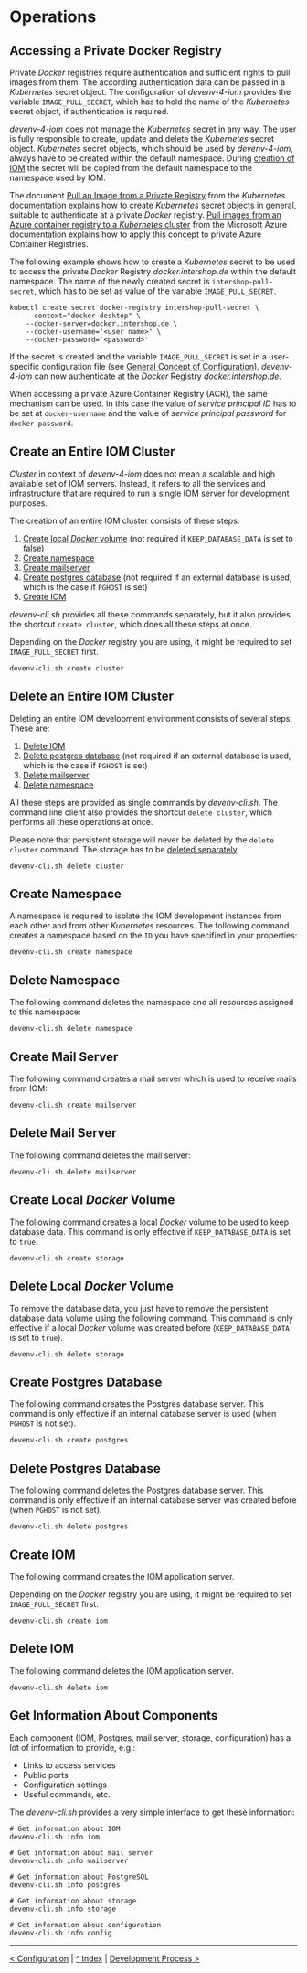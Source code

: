 # Operations
## <a name="private_docker_registry">Accessing a Private Docker Registry</a>

Private _Docker_ registries require authentication and sufficient rights to pull images from them. The according authentication data can be passed in a _Kubernetes_ secret object. The configuration of _devenv-4-iom_ provides the variable `IMAGE_PULL_SECRET`, which has to hold the name of the _Kubernetes_ secret object, if authentication is required.

_devenv-4-iom_ does not manage the _Kubernetes_ secret in any way. The user is fully responsible to create, update and delete the _Kubernetes_ secret object. _Kubernetes_ secret objects, which should be used by _devenv-4-iom_, always have to be created within the default namespace. During [creation of IOM](#create_iom) the secret will be copied from the default namespace to the namespace used by IOM.

The document [Pull an Image from a Private Registry](https://kubernetes.io/docs/tasks/configure-pod-container/pull-image-private-registry/) from the _Kubernetes_ documentation explains how to create _Kubernetes_ secret objects in general, suitable to authenticate at a private _Docker_ registry. [Pull images from an Azure container registry to a _Kubernetes_ cluster](https://docs.microsoft.com/en-us/azure/container-registry/container-registry-auth-kubernetes) from the Microsoft Azure documentation explains how to apply this concept to private Azure Container Registries.

The following example shows how to create a _Kubernetes_ secret to be used to access the private _Docker_ Registry _docker.intershop.de_ within the default namespace. The name of the newly created secret is `intershop-pull-secret`, which has to be set as value of the variable `IMAGE_PULL_SECRET`.

    kubectl create secret docker-registry intershop-pull-secret \
        --context="docker-desktop" \
        --docker-server=docker.intershop.de \
        --docker-username='<user name>' \
        --docker-password='<password>'

If the secret is created and the variable `IMAGE_PULL_SECRET` is set in a user-specific configuration file (see [General Concept of Configuration](02_configuration.md#concept_config)), _devenv-4-iom_ can now authenticate at the _Docker_ Registry _docker.intershop.de_.

When accessing a private Azure Container Registry (ACR), the same mechanism can be used. In this case the value of _service principal ID_ has to be set at `docker-username` and the value of _service principal password_ for `docker-password`.

## <a name="create_cluster">Create an Entire IOM Cluster</a>

_Cluster_ in context of _devenv-4-iom_ does not mean a scalable and high available set of IOM servers. Instead, it refers to all the services and infrastructure that are required to run a single IOM server for development purposes.

The creation of an entire IOM cluster consists of these steps:

1. [Create local _Docker_ volume](#create_storage) (not required if `KEEP_DATABASE_DATA` is set to false)
1. [Create namespace](#create_namespace)
1. [Create mailserver](#create_mailserver)
1. [Create postgres database](#create_postgres) (not required if an external database is used, which is the case if `PGHOST` is set)
1. [Create IOM](#create_iom)

_devenv-cli.sh_ provides all these commands separately, but it also provides the shortcut `create cluster`, which does all these steps at once.

Depending on the _Docker_ registry you are using, it might be required to set `IMAGE_PULL_SECRET` first.

    devenv-cli.sh create cluster

## <a name="delete_cluster">Delete an Entire IOM Cluster</a>

Deleting an entire IOM development environment consists of several steps. These are:

1. [Delete IOM](#delete_iom)
1. [Delete postgres database](#delete_postgres) (not required if an external database is used, which is the case if `PGHOST` is set)
1. [Delete mailserver](#delete_mailserver)
1. [Delete namespace](#delete_namespace)

All these steps are provided as single commands by _devenv-cli.sh_. The command line client also provides the shortcut `delete cluster`, which performs all these operations at once.

Please note that persistent storage will never be deleted by the `delete cluster` command. The storage has to be [deleted separately](#delete_storage).

    devenv-cli.sh delete cluster

## <a name="create_namespace">Create Namespace</a>

A namespace is required to isolate the IOM development instances from each other and from other _Kubernetes_ resources. The following command creates a namespace based on the `ID` you have specified in your properties:

    devenv-cli.sh create namespace

## <a name="delete_namespace">Delete Namespace</a>

The following command deletes the namespace and all resources assigned to this namespace:

    devenv-cli.sh delete namespace

## <a name="create_mailserver">Create Mail Server</a>

The following command creates a mail server which is used to receive mails from IOM:

    devenv-cli.sh create mailserver

## <a name="delete_mailserver">Delete Mail Server</a>

The following command deletes the mail server:

    devenv-cli.sh delete mailserver

## <a name="create_storage">Create Local _Docker_ Volume</a>

The following command creates a local _Docker_ volume to be used to keep database data. This command is only effective if `KEEP_DATABASE_DATA` is set to `true`.

    devenv-cli.sh create storage

## <a name="delete_storage">Delete Local _Docker_ Volume</a>

To remove the database data, you just have to remove the persistent database data volume using the following command. This command is only effective if a local _Docker_ volume was created before (`KEEP_DATABASE_DATA` is set to `true`).

    devenv-cli.sh delete storage

## <a name="create_postgres">Create Postgres Database</a>

The following command creates the Postgres database server. This command is only effective if an internal database server is used (when `PGHOST` is not set).

    devenv-cli.sh create postgres

## <a name="delete_postgres">Delete Postgres Database</a>

The following command deletes the Postgres database server. This command is only effective if an internal database server was created before (when `PGHOST` is not set).

    devenv-cli.sh delete postgres

## <a name="create_iom">Create IOM</a>

The following command creates the IOM application server.

Depending on the _Docker_ registry you are using, it might be required to set `IMAGE_PULL_SECRET` first.

    devenv-cli.sh create iom

## <a name="delete_iom">Delete IOM</a>

The following command deletes the IOM application server.

    devenv-cli.sh delete iom

## Get Information About Components

Each component (IOM, Postgres, mail server, storage, configuration) has a lot of information to provide, e.g.:

* Links to access services
* Public ports
* Configuration settings
* Useful commands, etc.

The _devenv-cli.sh_ provides a very simple interface to get these information:

    # Get information about IOM
    devenv-cli.sh info iom

    # Get information about mail server
    devenv-cli.sh info mailserver

    # Get information about PostgreSQL
    devenv-cli.sh info postgres

    # Get information about storage
    devenv-cli.sh info storage

    # Get information about configuration
    devenv-cli.sh info config

---
[< Configuration](02_configuration.md) | [^ Index](../README.md) | [Development Process >](04_development_process.md)
